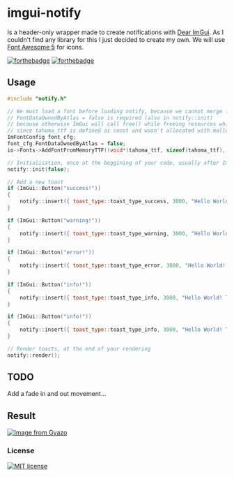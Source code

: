 # imgui-notify
Is a header-only wrapper made to create notifications with [Dear ImGui](https://github.com/ocornut/imgui). As I couldn't find any library for this I just decided to create my own. We will use [Font Awesome 5](https://fontawesome.com/) for icons.

[![forthebadge](https://forthebadge.com/images/badges/made-with-c-plus-plus.svg)](https://forthebadge.com)
[![forthebadge](https://forthebadge.com/images/badges/built-with-love.svg)](https://forthebadge.com)

## Usage
```c++
#include "notify.h"

// We must load a font before loading notify, because we cannot merge font-awesome with default font
// FontDataOwnedByAtlas = false is required (also in notify::init)
// because otherwise ImGui will call free() while freeing resources which will lead into a crash
// since tahoma_ttf is defined as const and wasn't allocated with malloc()
ImFontConfig font_cfg;
font_cfg.FontDataOwnedByAtlas = false;
io->Fonts->AddFontFromMemoryTTF((void*)tahoma_ttf, sizeof(tahoma_ttf), 17.f, &font_cfg);

// Initialisation, once at the beggining of your code, usually after ImGui_ImplDX12_Init()
notify::init(false);

// Add a new toast
if (ImGui::Button("success!"))
{
    notify::insert({ toast_type::toast_type_success, 3000, "Hello World! This is a success! %s", "We can also format here:)" });
}

if (ImGui::Button("warning!"))
{
    notify::insert({ toast_type::toast_type_warning, 3000, "Hello World! This is a warning!" });
}

if (ImGui::Button("error!"))
{
    notify::insert({ toast_type::toast_type_error, 3000, "Hello World! This is an error!" });
}

if (ImGui::Button("info!"))
{
    notify::insert({ toast_type::toast_type_info, 3000, "Hello World! This is an info!" });
}

if (ImGui::Button("info!"))
{
    notify::insert({ toast_type::toast_type_info, 3000, "Hello World! This is an info! Yes I also support multiline text! Lorem ipsum dolor sit amet, consectetur adipiscing elit, sed do eiusmod tempor incididunt ut labore et dolore magna aliqua. Ut enim ad minim veniam, quis nostrud exercitation" });
}

// Render toasts, at the end of your rendering
notify::render();
```

## TODO
Add a fade in and out movement...

## Result
[![Image from Gyazo](https://i.gyazo.com/2c8a6b7aa030a80e54e993058ca80559.gif)](https://gyazo.com/2c8a6b7aa030a80e54e993058ca80559)

### License
[![MIT license](https://img.shields.io/badge/License-MIT-blue.svg)](https://github.com/patrickcjk/imgui-notify/blob/main/LICENSE)
